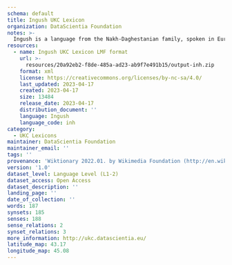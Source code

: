 ```yaml
---
schema: default
title: Ingush UKC Lexicon
organization: DataScientia Foundation
notes: >-
  Ingush is a language from the Nakh-Daghestanian family, spoken in Eurasia. The UKC Lexicon of Ingush is represented as a lexico-semantic network. It consists of words, word senses, synsets, as well as sense-level and synset-level relationships.
resources:
  - name: Ingush UKC Lexicon LMF format
    url: >-
      resources/20a92eb2-f8de-485a-ad23-ab9f7e491b15/output-inh.zip
    format: xml
    license: https://creativecommons.org/licenses/by-nc-sa/4.0/
    last_updated: 2023-04-17
    created: 2023-04-17
    size: 13484
    release_date: 2023-04-17
    distribution_document: ''
    language: Ingush
    language_code: inh
category:
  - UKC Lexicons
maintainer: DataScientia Foundation
maintainer_email: ''
tags: ''
provenance: 'Wiktionary 2022.01. by Wikimedia Foundation (http://en.wiktionary.org); CogNet 2.1 by Khuyagbaatar Batsuren, National University of Mongolia (http://cognet.ukc.disi.unitn.it); KinDiv: Kinship Diversity 1.0 by Temuulen Khishigsuren (http://ukc.disi.unitn.it/index.php/kinship/); MorphyNet 2.0 by Gábor Bella and Khuyagbaatar Batsuren (http://ukc.disi.unitn.it/index.php/morphynet/); Princeton WordNet 2.1 by Princeton University (https://wordnet.princeton.edu)'
version: '1.0'
dataset_level: Language Level (L1-2)
dataset_access: Open Access
dataset_description: ''
landing_page: ''
date_of_collection: ''
words: 187
synsets: 185
senses: 188
sense_relations: 2
synset_relations: 3
more_information: http://ukc.datascientia.eu/
latitude_map: 43.17
longitude_map: 45.08
---
```

